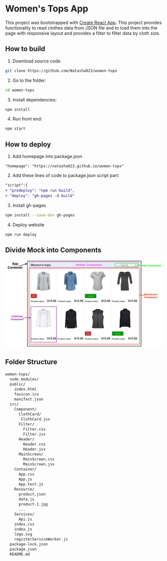 # Women's Tops App
This project was bootstrapped with [Create React App](https://github.com/facebookincubator/create-react-app). This project provides functionality to read clothes data from JSON file and to load them into the page with responsive layout and provides a filter to filter data by cloth size. 

## How to build
1. Download source code
```sh 
git clone https://github.com/Natasha023/women-tops 
```
2. Go to the folder: 
```sh
cd women-tops
```
3. Install dependencies:  
```sh
npm install
```
4. Run front end: 
```sh
npm start
```
## How to deploy
1. Add homepage into package.json
```
"homepage": "https://natasha023.github.io/women-tops" 
```
2. Add these lines of code to package.json script part: 
```diff
"script":{
+ "predeploy": "npm run build",
+ "deploy": "gh-pages -d build" 
```
3. Install gh-pages
```sh
npm install --save-dev gh-pages
```
4. Deploy website 
```sh
npm run deploy
```

## Divide Mock into Components

![Alt text](./src/Resource/mockImg.jpg?raw=true "Mock")

## Folder Structure
```
women-tops/
  node_modules/
  public/
    index.html
    favicon.ico
    manifest.json
  src/
    Component/
      ClothCard/
       ClothCard.jsx
      Filter/
        Filter.css
        Filter.jsx
      Header/
        Header.css
        Header.jsx
      MainScreen/
        MainScreen.css
        MainScreen.jsx
    Container/
      App.css
      App.js
      App.test.js
    Resource/
      product.json
      data.js
      product-1.jpg
      ...
    Services/
      Api.js
    index.css
    index.js
    logo.svg
    registerServiceWorker.js
  package-lock.json
  package.json
  README.md
```

